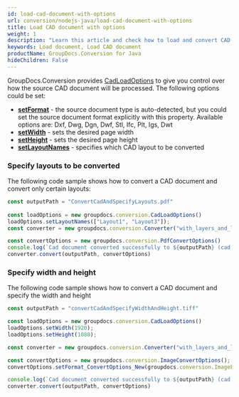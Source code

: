 ```yaml
---
id: load-cad-document-with-options
url: conversion/nodejs-java/load-cad-document-with-options
title: Load CAD document with options
weight: 1
description: "Learn this article and check how to load and convert CAD documents with advanced options using GroupDocs.Conversion for Java API."
keywords: Load document, Load CAD document
productName: GroupDocs.Conversion for Java
hideChildren: False
---
```

GroupDocs.Conversion provides [CadLoadOptions](#) to give you control over how the source CAD document will be processed. The following options could be set:

*   [**setFormat**](#) - the source document type is auto-detected, but you could set the source document format explicitly with this property. Available options are: Dxf, Dwg, Dgn, Dwf, Stl, Ifc, Plt, Igs, Dwt
*   [**setWidth**](#) - sets the desired page width      
*   [**setHeight**](#) - sets the desired page height
*   [**setLayoutNames**](#) - specifies which CAD layout to be converted

### Specify layouts to be converted

The following code sample shows how to convert a CAD document and convert only certain layouts:

```js
const outputPath = "ConvertCadAndSpecifyLayouts.pdf"
  
const loadOptions = new groupdocs.conversion.CadLoadOptions()
loadOptions.setLayoutNames(["Layout1", "Layout3"]);
const converter = new groupdocs.conversion.Converter("with_layers_and_layouts.dwg", () => loadOptions);

const convertOptions = new groupdocs.conversion.PdfConvertOptions()
console.log(`Cad document converted successfully to ${outputPath} (cad & specify layouts)`)
converter.convert(outputPath, convertOptions)
```

### Specify width and height

The following code sample shows how to convert a CAD document and specify the width and height

```js
const outputPath = "convertCadAndSpecifyWidthAndHeight.tiff"

const loadOptions = new groupdocs.conversion.CadLoadOptions()
loadOptions.setWidth(1920);
loadOptions.setHeight(1080);

const converter = new groupdocs.conversion.Converter("with_layers_and_layouts.dwg", () => loadOptions);

const convertOptions = new groupdocs.conversion.ImageConvertOptions();
convertOptions.setFormat_ConvertOptions_New(groupdocs.conversion.ImageFileType.Tiff);

console.log(`Cad document converted successfully to ${outputPath} (cad & specify width and height)`)
converter.convert(outputPath, convertOptions)
```
